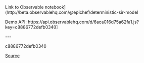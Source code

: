 
<p>Link to Observable notebook](http://beta.observablehq.com/@epichef/deterministic-sir-model<p>
<p>Demo API: https://api.observablehq.com/d/6aca016d75a62fa1.js?key=c8886772defb0340]</p>
---

c8886772defb0340

<!-- <div id="visual"></div> -->

<script type="module">

  // NOTEBOOK CONFIGURATION
  import notebook from "https://api.observablehq.com/@fil/tissots-indicatrix.js?key=1ef8c91929d29461";

  // BOILERPLATE
  const target = document.querySelector("#visual");
  const renders = {
    "viewof p": "p",
    "display": "div.fullwidth",
  };

  import {Inspector, Runtime} from "https://unpkg.com/@observablehq/notebook-runtime@1.2.0?module";
  for (let i in renders) {
    let s = renders[i], a = s.match(/^\w+/);
    if (a) {
      renders[i] = document.createElement(a[0]);
      target.appendChild(renders[i]);
      if (a = s.match(/\.(\w+)$/))
        renders[i].className = a[1]; 
    }
    else
      renders[i] = document.querySelector(renders[i]);
  }
  Runtime.load(notebook, (variable) => {
    if (renders[variable.name]) {
      return new Inspector(renders[variable.name]);
    } else {
      // return true; // uncomment to run hidden cells
    }
  });
</script>


<style>
/* https://css-tricks.com/full-width-containers-limited-width-parents/ */
.fullwidth {
  width: 100vw;
  position: relative;
  left: 50%;
  right: 50%;
  margin-left: -50vw;
  margin-right: -50vw;
}
#visual { min-height: 40vw }
</style>

[Source](https://beta.observablehq.com/@fil/tissots-indicatrix)


<div id="chart"></div>

<script>
  
  // NOTEBOOK CONFIGURATION
  import notebook from "https://api.observablehq.com/d/6aca016d75a62fa1.js?key=c8886772defb0340";

  // BOILERPLATE
  const target = document.querySelector("#chart");
  const renders = {
    "viewof p": "p",
    "display": "div.fullwidth",
  };
  
Runtime.load(notebook, (cell) => {
  if (cell.name === "chart") {
    return {
      fulfilled: (value) => {
        document.getElementById("chart").appendChild(value);
      }
    };
  }
});
</script>
